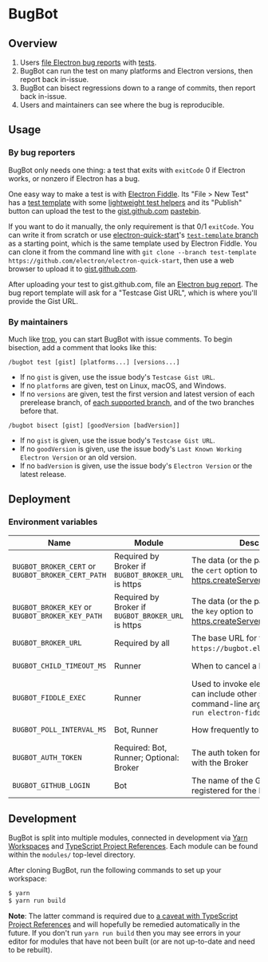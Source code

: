 # BugBot

## Overview

1. Users [file Electron bug reports](https://github.com/electron/electron/issues/new/choose) with [tests](#by-bug-reporters).
1. BugBot can run the test on many platforms and Electron versions, then report back in-issue.
1. BugBot can bisect regressions down to a range of commits, then report back in-issue.
1. Users and maintainers can see where the bug is reproducible.

## Usage

### By bug reporters

BugBot only needs one thing: a test that exits with `exitCode` 0 if Electron works, or nonzero if Electron has a bug.

One easy way to make a test is with [Electron Fiddle](https://github.com/electron/fiddle). Its "File > New Test" has a [test template](https://github.com/electron/electron-quick-start/tree/test-template) with some [lightweight test helpers](https://github.com/electron/electron-quick-start/blob/test-template/preload.js) and its "Publish" button can upload the test to the [gist.github.com](https://gist.github.com/) [pastebin](https://en.wikipedia.org/wiki/Pastebin).

If you want to do it manually, the only requirement is that 0/1 `exitCode`. You can write it from scratch or use [electron-quick-start](https://github.com/electron/electron-quick-start)'s [`test-template` branch](https://github.com/electron/electron-quick-start/tree/test-template) as a starting point, which is the same template used by Electron Fiddle. You can clone it from the command line with `git clone --branch test-template https://github.com/electron/electron-quick-start`, then use a web browser to upload it to [gist.github.com](https://gist.github.com/).

After uploading your test to gist.github.com, file an [Electron bug report](https://github.com/electron/electron/issues/new/choose). The bug report template will ask for a "Testcase Gist URL", which is where you'll provide the Gist URL.

### By maintainers

Much like [trop](https://github.com/electron/trop/blob/master/docs/usage.md#using-trop), you can start BugBot with issue comments. To begin bisection, add a comment that looks like this:

```
/bugbot test [gist] [platforms...] [versions...]
```

- If no `gist` is given, use the issue body's `Testcase Gist URL`.
- If no `platforms` are given, test on Linux, macOS, and Windows.
- If no `versions` are given, test the first version and latest version of each prerelease branch, of [each supported branch](https://www.electronjs.org/docs/tutorial/support#supported-versions), and of the two branches before that.


```
/bugbot bisect [gist] [goodVersion [badVersion]]
```

- If no `gist` is given, use the issue body's `Testcase Gist URL`.
- If no `goodVersion` is given, use the issue body's `Last Known Working Electron Version` or an old version.
- If no `badVersion` is given, use the issue body's `Electron Version` or the latest release.

## Deployment

### Environment variables

| Name | Module | Description | Default |
|---|---|---|---|
| `BUGBOT_BROKER_CERT` or `BUGBOT_BROKER_CERT_PATH` | Required by Broker if `BUGBOT_BROKER_URL` is https | The data (or the path to it) to use as the `cert` option to [https.createServer()](https://nodejs.org/api/https.html#https_https_createserver_options_requestlistener). | None |
| `BUGBOT_BROKER_KEY` or `BUGBOT_BROKER_KEY_PATH` | Required by Broker if `BUGBOT_BROKER_URL` is https | The data (or the path to it) to use as the `key` option to [https.createServer()](https://nodejs.org/api/https.html#https_https_createserver_options_requestlistener). | None |
| `BUGBOT_BROKER_URL` | Required by all | The base URL for the broker, e.g. `https://bugbot.electronjs.org:8443`. | None |
| `BUGBOT_CHILD_TIMEOUT_MS` | Runner | When to cancel a hung child | 5 minutes |
| `BUGBOT_FIDDLE_EXEC` | Runner | Used to invoke electron-fiddle. This can include other space-delimited command-line arguments, e.g. `xvfb-run electron-fiddle` | '[which](https://github.com/npm/node-which) electron-fiddle' |
| `BUGBOT_POLL_INTERVAL_MS` | Bot, Runner | How frequently to poll the Broker | 20 seconds |
| `BUGBOT_AUTH_TOKEN` | Required: Bot, Runner; Optional: Broker | The auth token for communications with the Broker |
| `BUGBOT_GITHUB_LOGIN` | Bot | The name of the GitHub app registered for the Probot client |

## Development

BugBot is split into multiple modules, connected in development via [Yarn Workspaces](https://classic.yarnpkg.com/en/docs/workspaces/) and [TypeScript Project References](https://www.typescriptlang.org/docs/handbook/project-references.html). Each module can be found within the `modules/` top-level directory.

After cloning BugBot, run the following commands to set up your workspace:
```sh
$ yarn
$ yarn run build
```

**Note**: The latter command is required due to [a caveat with TypeScript Project References](https://www.typescriptlang.org/docs/handbook/project-references.html#caveats-for-project-references) and will hopefully be remedied automatically in the future. If you don't run `yarn run build` then you may see errors in your editor for modules that have not been built (or are not up-to-date and need to be rebuilt).
